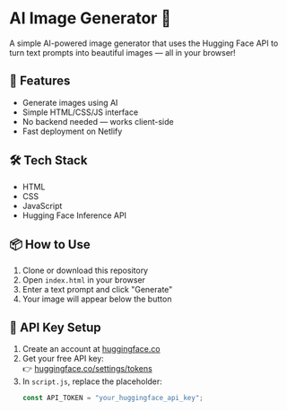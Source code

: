 # AI Image Generator 🎨

A simple AI-powered image generator that uses the Hugging Face API to turn text prompts into beautiful images — all in your browser!

## 🚀 Features

- Generate images using AI
- Simple HTML/CSS/JS interface
- No backend needed — works client-side
- Fast deployment on Netlify

## 🛠️ Tech Stack

- HTML
- CSS
- JavaScript
- Hugging Face Inference API

## 📦 How to Use

1. Clone or download this repository
2. Open `index.html` in your browser
3. Enter a text prompt and click "Generate"
4. Your image will appear below the button

## 🔑 API Key Setup

1. Create an account at [huggingface.co](https://huggingface.co/)
2. Get your free API key:  
   👉 [huggingface.co/settings/tokens](https://huggingface.co/settings/tokens)
3. In `script.js`, replace the placeholder:
   ```js
   const API_TOKEN = "your_huggingface_api_key";

